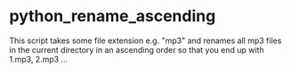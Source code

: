 # python_rename_ascending
This script takes some file extension e.g. "mp3" and renames all mp3 files in the current directory in an ascending order so that you end up with 1.mp3, 2.mp3 ...

